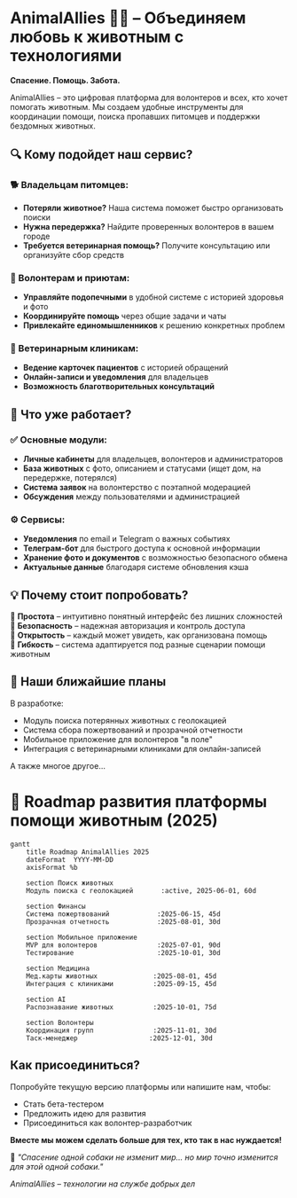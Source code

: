 # AnimalAllies 🤝🐾 – Объединяем любовь к животным с технологиями  

**Спасение. Помощь. Забота.**  

AnimalAllies – это цифровая платформа для волонтеров и всех, кто хочет помогать животным. Мы создаем удобные инструменты для координации помощи, поиска пропавших питомцев и поддержки бездомных животных.  

## 🔍 Кому подойдет наш сервис?  

### 🐕 Владельцам питомцев:  
- **Потеряли животное?** Наша система поможет быстро организовать поиски  
- **Нужна передержка?** Найдите проверенных волонтеров в вашем городе  
- **Требуется ветеринарная помощь?** Получите консультацию или организуйте сбор средств  

### 🙋 Волонтерам и приютам:  
- **Управляйте подопечными** в удобной системе с историей здоровья и фото  
- **Координируйте помощь** через общие задачи и чаты  
- **Привлекайте единомышленников** к решению конкретных проблем  

### 🏥 Ветеринарным клиникам:  
- **Ведение карточек пациентов** с историей обращений  
- **Онлайн-записи и уведомления** для владельцев  
- **Возможность благотворительных консультаций**  

## 🚀 Что уже работает?  

### ✅ Основные модули:  
- **Личные кабинеты** для владельцев, волонтеров и администраторов  
- **База животных** с фото, описанием и статусами (ищет дом, на передержке, потерялся)  
- **Система заявок** на волонтерство с поэтапной модерацией  
- **Обсуждения** между пользователями и администрацией  

### ⚙️ Сервисы:  
- **Уведомления** по email и Telegram о важных событиях  
- **Телеграм-бот** для быстрого доступа к основной информации  
- **Хранение фото и документов** с возможностью безопасного обмена  
- **Актуальные данные** благодаря системе обновления кэша  

## 💡 Почему стоит попробовать?  

🔹 **Простота** – интуитивно понятный интерфейс без лишних сложностей  
🔹 **Безопасность** – надежная авторизация и контроль доступа  
🔹 **Открытость** – каждый может увидеть, как организована помощь  
🔹 **Гибкость** – система адаптируется под разные сценарии помощи животным  

## 🌱 Наши ближайшие планы  

В разработке:  
- Модуль поиска потерянных животных с геолокацией  
- Система сбора пожертвований и прозрачной отчетности  
- Мобильное приложение для волонтеров "в поле"  
- Интеграция с ветеринарными клиниками для онлайн-записей  

А также многое другое...

# 🐾 Roadmap развития платформы помощи животным (2025)

```mermaid
gantt
    title Roadmap AnimalAllies 2025
    dateFormat  YYYY-MM-DD
    axisFormat %b
    
    section Поиск животных
    Модуль поиска с геолокацией       :active, 2025-06-01, 60d
    
    section Финансы
    Система пожертвований            :2025-06-15, 45d
    Прозрачная отчетность            :2025-08-01, 30d
    
    section Мобильное приложение
    MVP для волонтеров               :2025-07-01, 90d
    Тестирование                     :2025-10-01, 30d
    
    section Медицина
    Мед.карты животных              :2025-08-01, 45d
    Интеграция с клиниками          :2025-09-15, 45d
    
    section AI
    Распознавание животных          :2025-10-01, 75d
    
    section Волонтеры
    Координация групп               :2025-11-01, 30d
    Таск-менеджер                  :2025-12-01, 30d
```

## Как присоединиться?  

Попробуйте текущую версию платформы или напишите нам, чтобы:  
- Стать бета-тестером  
- Предложить идею для развития  
- Присоединиться как волонтер-разработчик  

**Вместе мы можем сделать больше для тех, кто так в нас нуждается!**  

🐶 *"Спасение одной собаки не изменит мир... но мир точно изменится для этой одной собаки."*  

*AnimalAllies – технологии на службе добрых дел*
